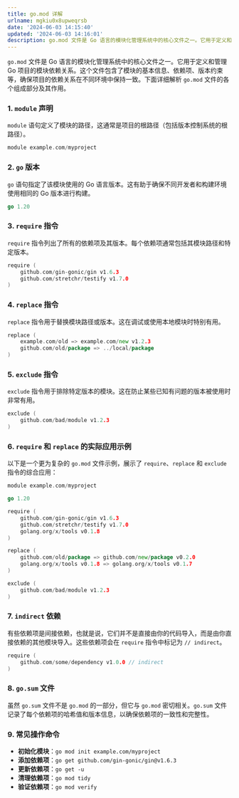 ```yaml
---
title: go.mod 详解
urlname: mgkiu0x8upweqrsb
date: '2024-06-03 14:15:40'
updated: '2024-06-03 14:16:01'
description: go.mod 文件是 Go 语言的模块化管理系统中的核心文件之一。它用于定义和管理 Go 项目的模块依赖关系。这个文件包含了模块的基本信息、依赖项、版本约束等，确保项目的依赖关系在不同环境中保持一致。下面详细解析 go.mod 文件的各个组成部分及其作用。1. module 声明module ...
---
```

`go.mod` 文件是 Go 语言的模块化管理系统中的核心文件之一。它用于定义和管理 Go 项目的模块依赖关系。这个文件包含了模块的基本信息、依赖项、版本约束等，确保项目的依赖关系在不同环境中保持一致。下面详细解析 `go.mod` 文件的各个组成部分及其作用。

### 1. `module` 声明

`module` 语句定义了模块的路径，这通常是项目的根路径（包括版本控制系统的根路径）。

```go
module example.com/myproject
```

### 2. `go` 版本

`go` 语句指定了该模块使用的 Go 语言版本。这有助于确保不同开发者和构建环境使用相同的 Go 版本进行构建。

```go
go 1.20
```

### 3. `require` 指令

`require` 指令列出了所有的依赖项及其版本。每个依赖项通常包括其模块路径和特定版本。

```go
require (
    github.com/gin-gonic/gin v1.6.3
    github.com/stretchr/testify v1.7.0
)
```

### 4. `replace` 指令

`replace` 指令用于替换模块路径或版本。这在调试或使用本地模块时特别有用。

```go
replace (
    example.com/old => example.com/new v1.2.3
    github.com/old/package => ../local/package
)
```

### 5. `exclude` 指令

`exclude` 指令用于排除特定版本的模块。这在防止某些已知有问题的版本被使用时非常有用。

```go
exclude (
    github.com/bad/module v1.2.3
)
```

### 6. `require` 和 `replace` 的实际应用示例

以下是一个更为复杂的 `go.mod` 文件示例，展示了 `require`、`replace` 和 `exclude` 指令的综合应用：

```go
module example.com/myproject

go 1.20

require (
    github.com/gin-gonic/gin v1.6.3
    github.com/stretchr/testify v1.7.0
    golang.org/x/tools v0.1.8
)

replace (
    github.com/old/package => github.com/new/package v0.2.0
    golang.org/x/tools v0.1.8 => golang.org/x/tools v0.1.7
)

exclude (
    github.com/bad/module v1.2.3
)
```

### 7. `indirect` 依赖

有些依赖项是间接依赖，也就是说，它们并不是直接由你的代码导入，而是由你直接依赖的其他模块导入。这些依赖项会在 `require` 指令中标记为 `// indirect`。

```go
require (
    github.com/some/dependency v1.0.0 // indirect
)
```

### 8. `go.sum` 文件

虽然 `go.sum` 文件不是 `go.mod` 的一部分，但它与 `go.mod` 密切相关。`go.sum` 文件记录了每个依赖项的哈希值和版本信息，以确保依赖项的一致性和完整性。

### 9. 常见操作命令

- **初始化模块**：`go mod init example.com/myproject`
- **添加依赖项**：`go get github.com/gin-gonic/gin@v1.6.3`
- **更新依赖项**：`go get -u`
- **清理依赖项**：`go mod tidy`
- **验证依赖项**：`go mod verify`
